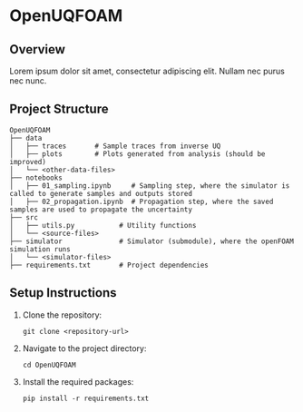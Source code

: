 # OpenUQFOAM

## Overview
Lorem ipsum dolor sit amet, consectetur adipiscing elit. Nullam nec purus nec nunc.

## Project Structure
```
OpenUQFOAM
├── data
│   ├── traces       # Sample traces from inverse UQ
│   ├── plots        # Plots generated from analysis (should be improved)
│   └── <other-data-files>
├── notebooks
│   ├── 01_sampling.ipynb     # Sampling step, where the simulator is called to generate samples and outputs stored
│   ├── 02_propagation.ipynb  # Propagation step, where the saved samples are used to propagate the uncertainty
├── src
│   ├── utils.py           # Utility functions
│   └── <source-files>
├── simulator              # Simulator (submodule), where the openFOAM simulation runs
│   └── <simulator-files>
├── requirements.txt       # Project dependencies
```

## Setup Instructions
1. Clone the repository:
   ```
   git clone <repository-url>
   ```
2. Navigate to the project directory:
   ```
   cd OpenUQFOAM
   ```
3. Install the required packages:
   ```
   pip install -r requirements.txt
   ```

